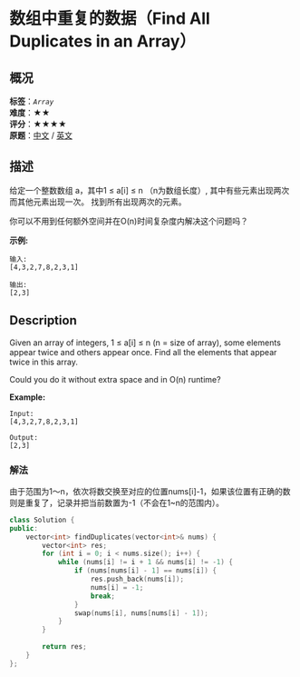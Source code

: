 # 数组中重复的数据（Find All Duplicates in an Array）
## 概况
**标签**：*`Array`*<br>
**难度**：★★<br>
**评分**：★★★★<br>
**原题**：[中文](https://leetcode-cn.com/problems/find-all-duplicates-in-an-array) / [英文](https://leetcode.com/problems/find-all-duplicates-in-an-array)

## 描述
给定一个整数数组 a，其中1 ≤ a[i] ≤ n （n为数组长度）, 其中有些元素出现两次而其他元素出现一次。
找到所有出现两次的元素。

你可以不用到任何额外空间并在O(n)时间复杂度内解决这个问题吗？

**示例:**
```
输入:
[4,3,2,7,8,2,3,1]

输出:
[2,3]
```

## Description
Given an array of integers, 1 ≤ a[i] ≤ n (n = size of array), some elements appear twice and others appear once.
Find all the elements that appear twice in this array.

Could you do it without extra space and in O(n) runtime?

**Example:**
```
Input:
[4,3,2,7,8,2,3,1]

Output:
[2,3]
```

### 解法
由于范围为1～n，依次将数交换至对应的位置nums[i]-1，如果该位置有正确的数则是重复了，记录并把当前数置为-1（不会在1~n的范围内）。
```c++
class Solution {
public:
    vector<int> findDuplicates(vector<int>& nums) {
        vector<int> res;
        for (int i = 0; i < nums.size(); i++) {
            while (nums[i] != i + 1 && nums[i] != -1) {
                if (nums[nums[i] - 1] == nums[i]) {
                    res.push_back(nums[i]);
                    nums[i] = -1;
                    break;
                }
                swap(nums[i], nums[nums[i] - 1]);
            }
        }
        
        return res;
    }
};
```
